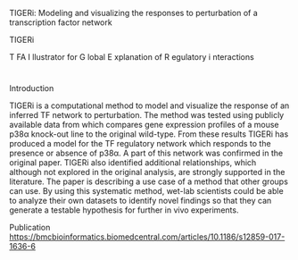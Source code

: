
TIGERi: Modeling and visualizing the responses to perturbation of a transcription factor network

TIGERi

T FA I llustrator for G lobal E xplanation of R egulatory i nteractions

#

Introduction

TIGERi is a computational method to model and visualize the response of an inferred TF network to perturbation. The method was tested using publicly available data from which compares gene expression profiles of a mouse p38α knock-out line to the original wild-type. From these results TIGERi has produced a model for the TF regulatory network which responds to the presence or absence of p38α. A part of this network was confirmed in the original paper. TIGERi also identified additional relationships, which although not explored in the original analysis, are strongly supported in the literature. The paper is describing a use case of a method that other groups can use. By using this systematic method, wet-lab scientists could be able to analyze their own datasets to identify novel findings so that they can generate a testable hypothesis for further in vivo experiments.

Publication
https://bmcbioinformatics.biomedcentral.com/articles/10.1186/s12859-017-1636-6
